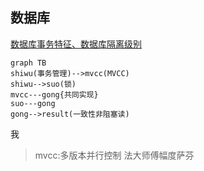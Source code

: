 ## 数据库

[数据库事务特征、数据库隔离级别](https://www.jianshu.com/p/fd51cb8dc03b)
```mermaid
graph TB
shiwu(事务管理)-->mvcc(MVCC)
shiwu-->suo(锁)
mvcc---gong{共同实现}
suo---gong
gong-->result(一致性非阻塞读)
```
我
> mvcc:多版本并行控制
法大师傅幅度萨芬